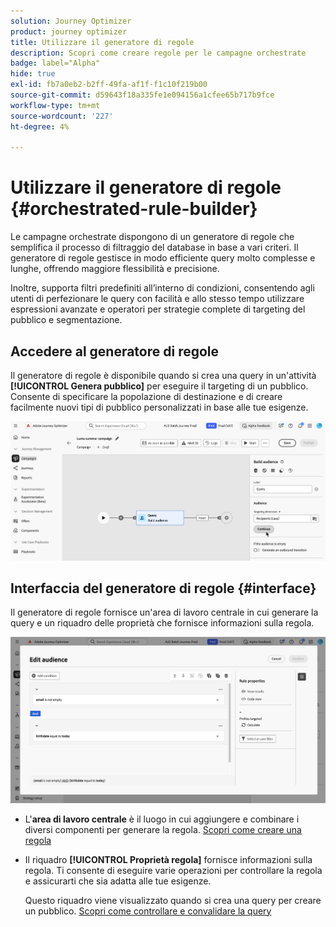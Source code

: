 ```yaml
---
solution: Journey Optimizer
product: journey optimizer
title: Utilizzare il generatore di regole
description: Scopri come creare regole per le campagne orchestrate
badge: label="Alpha"
hide: true
exl-id: fb7a0eb2-b2ff-49fa-af1f-f1c10f219b00
source-git-commit: d59643f18a335fe1e094156a1cfee65b717b9fce
workflow-type: tm+mt
source-wordcount: '227'
ht-degree: 4%

---
```



# Utilizzare il generatore di regole {#orchestrated-rule-builder}

Le campagne orchestrate dispongono di un generatore di regole che semplifica il processo di filtraggio del database in base a vari criteri. Il generatore di regole gestisce in modo efficiente query molto complesse e lunghe, offrendo maggiore flessibilità e precisione.

Inoltre, supporta filtri predefiniti all’interno di condizioni, consentendo agli utenti di perfezionare le query con facilità e allo stesso tempo utilizzare espressioni avanzate e operatori per strategie complete di targeting del pubblico e segmentazione.

## Accedere al generatore di regole

Il generatore di regole è disponibile quando si crea una query in un&#39;attività **[!UICONTROL Genera pubblico]** per eseguire il targeting di un pubblico. Consente di specificare la popolazione di destinazione e di creare facilmente nuovi tipi di pubblico personalizzati in base alle tue esigenze.

![immagine che mostra un&#39;attività del pubblico di compilazione](assets/rule-builder-query.png)

## Interfaccia del generatore di regole {#interface}

Il generatore di regole fornisce un&#39;area di lavoro centrale in cui generare la query e un riquadro delle proprietà che fornisce informazioni sulla regola.

![Immagine che mostra l&#39;interfaccia del generatore di regole](assets/rule-builder-interface.png)

* L&#39;**area di lavoro centrale** è il luogo in cui aggiungere e combinare i diversi componenti per generare la regola. [Scopri come creare una regola](../orchestrated/build-query.md)

* Il riquadro **[!UICONTROL Proprietà regola]** fornisce informazioni sulla regola. Ti consente di eseguire varie operazioni per controllare la regola e assicurarti che sia adatta alle tue esigenze.

  Questo riquadro viene visualizzato quando si crea una query per creare un pubblico. [Scopri come controllare e convalidare la query](build-query.md#check-and-validate-your-query)
